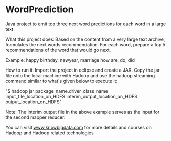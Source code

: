 # WordPrediction
Java project to emit top three next word predictions for each word in a large text

What this project does: Based on the content from a very large text archive, formulates the next words recommendation.
For each word, prepare a top 5 recommendations of the word that would go next.

Example: 
happy birthday, newyear, marriage
how are, do, did

How to run it: Import the project in eclipse and create a JAR. Copy the jar file onto the local machine with Hadoop and use the hadoop streaming command similar to what's given below to execute it:

"$ hadoop jar package_name.driver_class_name input_file_location_on_HDFS interim_output_location_on_HDFS output_location_on_HDFS"

Note: The interim output file in the above example serves as the input for the second mapper reducer.

You can visit www.knowbigdata.com for more details and courses on Hadoop and Hadoop related technologies
